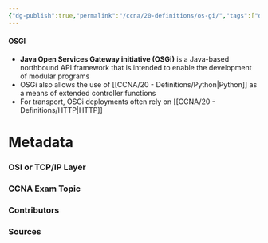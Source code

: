```yaml
---
{"dg-publish":true,"permalink":"/ccna/20-definitions/os-gi/","tags":["defs_ccna"]}
---
```


#### OSGI
- **Java Open Services Gateway initiative (OSGi)** is a Java-based northbound API framework that is intended to enable the development of modular programs
- OSGi also allows the use of [[CCNA/20 - Definitions/Python\|Python]] as a means of extended controller functions
- For transport, OSGi deployments often rely on [[CCNA/20 - Definitions/HTTP\|HTTP]]






# Metadata
### OSI or TCP/IP Layer

### CCNA Exam Topic

### Contributors

### Sources
